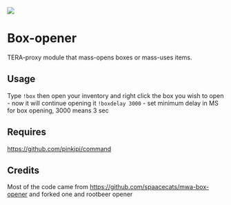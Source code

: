 <img src=http://i.cubeupload.com/xo9idb.jpg>

# Box-opener
TERA-proxy module that mass-opens boxes or mass-uses items.

## Usage
Type `!box` then open your inventory and right click the box you wish to open - now it will continue opening it
`!boxdelay 3000` - set minimum delay in MS for box opening, 3000 means 3 sec

## Requires
https://github.com/pinkipi/command

## Credits
Most of the code came from https://github.com/spaacecats/mwa-box-opener and forked one and rootbeer opener
